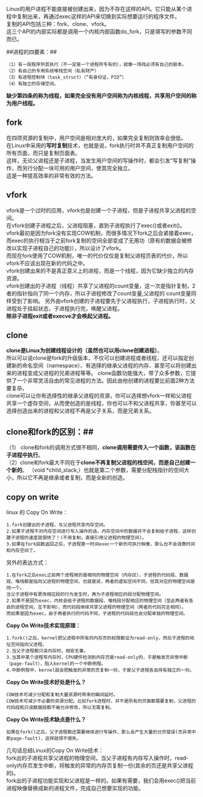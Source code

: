 Linux的用户进程不能直接被创建出来，因为不存在这样的API。它只能从某个进程中复制出来，再通过exec这样的API来切换到实际想要运行的程序文件。  
复制的API包括三种：fork、clone、vfork。  
这三个API的内部实际都是调用一个内核内部函数do_fork，只是填写的参数不同而已。  

##进程的四要素：##

    （1）有一段程序供其执行（不一定是一个进程所专有的），就像一场戏必须有自己的剧本。
    （2）有自己的专用系统堆栈空间（私有财产）
    （3）有进程控制块（task_struct）（“有身份证，PID”）
    （4）有独立的存储空间。

**缺少第四条的称为线程，如果完全没有用户空间称为内核线程，共享用户空间的称为用户线程。**  

## fork ##
在四项资源的复制中，用户空间是相对庞大的，如果完全复制则效率会很低。  
在Linux中采用的**写时复制**技术，也就是说，fork执行时并不真正复制用户空间的所有页面，而只是复制页面表。  
这样，无论父进程还是子进程，当发生用户空间的写操作时，都会引发“写复制”操作，而另行分配一块可用的用户空间，使其完全独立。  
这是一种提高效率的非常有效的方法。  



## vfork ##
vfork是一个过时的应用，vfork也是创建一个子进程，但是子进程共享父进程的空间。  
在vfork创建子进程之后，父进程阻塞，直到子进程执行了exec()或者exit()。  
vfork最初是因为fork没有实现COW机制，而很多情况下fork之后会紧接着exec，而exec的执行相当于之前fork复制的空间全部变成了无用功（原有的数据会被修改以实现子进程自己的功能)），所以设计了vfork。  
而现在fork使用了COW机制，唯一的代价仅仅是复制父进程页表的代价，所以vfork不应该出现在新的代码之中。  
vfork创建出来的不是真正意义上的进程，而是一个线程，因为它缺少独立的内存资源。  
vfork创建出的子进程（线程）共享了父进程的count变量，这一次是指针复制，2者的指针指向了同一个内存，所以子进程修改了count变量,父进程的 count变量同样受到了影响。
另外由vfork创建的子进程要先于父进程执行，子进程执行时，父进程处于挂起状态，子进程执行完，唤醒父进程。  
**除非子进程exit或者execve才会唤起父进程。**  

## clone ##  
**clone是Linux为创建线程设计的（虽然也可以用clone创建进程）**。  
所以可以说clone是fork的升级版本，不仅可以创建进程或者线程，还可以指定创建新的命名空间（namespace）、有选择的继承父进程的内存、甚至可以将创建出来的进程变成父进程的兄弟进程等等。
clone函数功能强大，带了众多参数，它提供了一个非常灵活自由的常见进程的方法。因此由他创建的进程要比前面2种方法要复杂。  
clone可以让你有选择性的继承父进程的资源，你可以选择想vfork一样和父进程共享一个虚存空间，从而使创造的是线程，你也可以不和父进程共享，你甚至可以选择创造出来的进程和父进程不再是父子关系，而是兄弟关系。  

## clone和fork的区别：##  
（1） clone和fork的调用方式很不相同，**clone调用需要传入一个函数，该函数在子进程中执行**。  
（2）clone和fork最大不同在于**clone不再复制父进程的栈空间，而是自己创建一个新的**。 
（void \*child_stack,）也就是第二个参数，需要分配栈指针的空间大小，所以它不再是继承或者复制，而是全新的创造。   




## copy on write ##  
linux 的 Copy On Write：    

    1.fork创建出的子进程，与父进程共享内存空间。  
    2.如果子进程不对内存空间进行写入操作的话，内存空间中的数据并不会复制给子进程，这样创建子进程的速度就很快了！(不用复制，直接引用父进程的物理空间)。  
    3.如果在fork函数返回之后，子进程第一时间exec一个新的可执行映像，那么也不会浪费时间和内存空间了。
另外的表达方式：
    
    1.在fork之后exec之前两个进程用的是相同的物理空间（内存区），子进程的代码段、数据段、堆栈都是指向父进程的物理空间，也就是说，两者的虚拟空间不同，但其对应的物理空间是同一个。
    当父子进程中有更改相应段的行为发生时，再为子进程相应的段分配物理空间。
    2.如果不是因为exec，内核会给子进程的数据段、堆栈段分配相应的物理空间（至此两者有各自的进程空间，互不影响），而代码段继续共享父进程的物理空间（两者的代码完全相同）。
    而如果是因为exec，由于两者执行的代码不同，子进程的代码段也会分配单独的物理空间。

**Copy On Write技术实现原理：**  

    1.fork()之后，kernel把父进程中所有的内存页的权限都设为read-only，然后子进程的地址空间指向父进程。  
    2.当父子进程都只读内存时，相安无事。  
    3.当其中某个进程写内存时，CPU硬件检测到内存页是read-only的，于是触发页异常中断（page-fault），陷入kernel的一个中断例程。  
    4.中断例程中，kernel就会把触发的异常的页复制一份，于是父子进程各自持有独立的一份。  

**Copy On Write技术好处是什么？**  

    COW技术可减少分配和复制大量资源时带来的瞬间延时。
    COW技术可减少不必要的资源分配。比如fork进程时，并不是所有的页面都需要复制，父进程的代码段和只读数据段都不被允许修改，所以无需复制。

**Copy On Write技术缺点是什么？**

    如果在fork()之后，父子进程都还需要继续进行写操作，那么会产生大量的分页错误(页异常中断page-fault)，这样就得不偿失。

几句话总结Linux的Copy On Write技术：  
fork出的子进程共享父进程的物理空间，当父子进程有内存写入操作时，read-only内存页发生中断，将触发的异常的内存页复制一份(其余的页还是共享父进程的)。  
fork出的子进程功能实现和父进程是一样的。如果有需要，我们会用exec()把当前进程映像替换成新的进程文件，完成自己想要实现的功能。  
